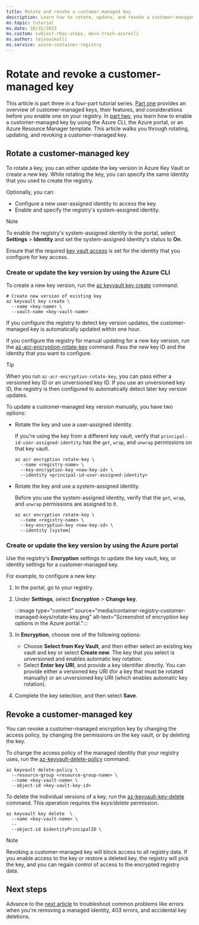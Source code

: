 ```yaml
---
title: Rotate and revoke a customer-managed key 
description: Learn how to rotate, update, and revoke a customer-managed key on Azure Container Registry.
ms.topic: tutorial
ms.date: 10/31/2023
ms.custom: subject-rbac-steps, devx-track-azurecli
ms.author: tejaswikolli
ms.service: azure-container-registry
---
```


# Rotate and revoke a customer-managed key 

This article is part three in a four-part tutorial series. [Part one](tutorial-customer-managed-keys.md) provides an overview of customer-managed keys, their features, and considerations before you enable one on your registry. In [part two](tutorial-enable-customer-managed-keys.md), you learn how to enable a customer-managed key by using the Azure CLI, the Azure portal, or an Azure Resource Manager template. This article walks you through rotating, updating, and revoking a customer-managed key. 

## Rotate a customer-managed key

To rotate a key, you can either update the key version in Azure Key Vault or create a new key. While rotating the key, you can specify the same identity that you used to create the registry.

Optionally, you can:

- Configure a new user-assigned identity to access the key.
- Enable and specify the registry's system-assigned identity.

> [!NOTE]
> To enable the registry's system-assigned identity in the portal, select **Settings** > **Identity** and set the system-assigned identity's status to **On**.
> 
> Ensure that the required [key vault access](tutorial-enable-customer-managed-keys.md#enable-managed-identities-to-access-the-key-vault) is set for the identity that you configure for key access.

### Create or update the key version by using the Azure CLI

To create a new key version, run the [az keyvault key create](/cli/azure/keyvault/key#az-keyvault-key-create) command:

```azurecli
# Create new version of existing key
az keyvault key create \
  --name <key-name> \
  --vault-name <key-vault-name>
```

If you configure the registry to detect key version updates, the customer-managed key is automatically updated within one hour.

If you configure the registry for manual updating for a new key version, run the [az-acr-encryption-rotate-key](/cli/azure/acr/#az-acr-encryption-rotate-key) command. Pass the new key ID and the identity that you want to configure.

> [!TIP]
> When you run `az-acr-encryption-rotate-key`, you can pass either a versioned key ID or an unversioned key ID. If you use an unversioned key ID, the registry is then configured to automatically detect later key version updates.

To update a customer-managed key version manually, you have two options:

- Rotate the key and use a user-assigned identity.

  If you're using the key from a different key vault, verify that `principal-id-user-assigned-identity` has the `get`, `wrap`, and `unwrap` permissions on that key vault.

  ```azurecli
  az acr encryption rotate-key \
    --name <registry-name> \
    --key-encryption-key <new-key-id> \
    --identity <principal-id-user-assigned-identity>
  ```

- Rotate the key and use a system-assigned identity.

  Before you use the system-assigned identity, verify that the `get`, `wrap`, and `unwrap` permissions are assigned to it.

  ```azurecli
  az acr encryption rotate-key \
    --name <registry-name> \
    --key-encryption-key <new-key-id> \
    --identity [system]
  ```

### Create or update the key version by using the Azure portal

Use the registry's **Encryption** settings to update the key vault, key, or identity settings for a customer-managed key.

For example, to configure a new key:

1. In the portal, go to your registry.
1. Under **Settings**, select **Encryption** > **Change key**.

   :::image type="content" source="media/container-registry-customer-managed-keys/rotate-key.png" alt-text="Screenshot of encryption key options in the Azure portal.":::
1. In **Encryption**, choose one of the following options:
   * Choose **Select from Key Vault**, and then either select an existing key vault and key or select **Create new**. The key that you select is unversioned and enables automatic key rotation.
   * Select **Enter key URI**, and provide a key identifier directly. You can provide either a versioned key URI (for a key that must be rotated manually) or an unversioned key URI (which enables automatic key rotation).
1. Complete the key selection, and then select **Save**.

## Revoke a customer-managed key

You can revoke a customer-managed encryption key by changing the access policy, by changing the permissions on the key vault, or by deleting the key.

To change the access policy of the managed identity that your registry uses, run the [az-keyvault-delete-policy](/cli/azure/keyvault#az-keyvault-delete-policy) command:

```azurecli
az keyvault delete-policy \
  --resource-group <resource-group-name> \
  --name <key-vault-name> \
  --object-id <key-vault-key-id>
```

To delete the individual versions of a key, run the [az-keyvault-key-delete](/cli/azure/keyvault/key#az-keyvault-key-delete) command. This operation requires the *keys/delete* permission.

```azurecli
az keyvault key delete  \
  --name <key-vault-name> \
  -- 
  --object-id $identityPrincipalID \                     
```

> [!NOTE]
> Revoking a customer-managed key will block access to all registry data. If you enable access to the key or restore a deleted key, the registry will pick the key, and you can regain control of access to the encrypted registry data. 

## Next steps

Advance to the [next article](tutorial-troubleshoot-customer-managed-keys.md) to troubleshoot common problems like errors when you're removing a managed identity, 403 errors, and accidental key deletions.

